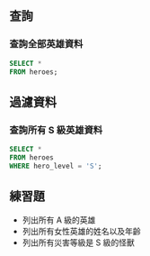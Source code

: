 ## 查詢

### 查詢全部英雄資料

```sql
SELECT *
FROM heroes;
```

## 過濾資料

### 查詢所有 S 級英雄資料

```sql
SELECT *
FROM heroes
WHERE hero_level = 'S';
```

## 練習題

- 列出所有 A 級的英雄
- 列出所有女性英雄的姓名以及年齡
- 列出所有災害等級是 S 級的怪獸